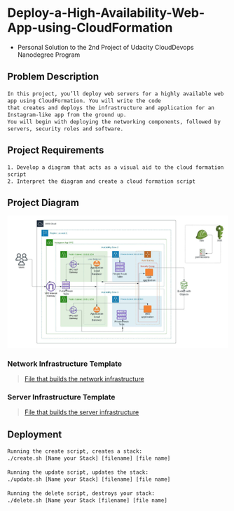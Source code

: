 # Deploy-a-High-Availability-Web-App-using-CloudFormation
- Personal Solution to the 2nd Project of Udacity CloudDevops Nanodegree Program

## Problem Description 
```
In this project, you’ll deploy web servers for a highly available web app using CloudFormation. You will write the code 
that creates and deploys the infrastructure and application for an Instagram-like app from the ground up. 
You will begin with deploying the networking components, followed by servers, security roles and software.
```

## Project Requirements
```
1. Develop a diagram that acts as a visual aid to the cloud formation script
2. Interpret the diagram and create a cloud formation script
```
## Project Diagram
![Diagram](High_Availability_App_Diagram.jpeg)

### Network Infrastructure Template
> [File that builds the network infrastructure](https://bit.ly/deploy-network)

### Server Infrastructure Template
> [File that builds the server infrastructure](https://bit.ly/deploy-servers)

## Deployment

```
Running the create script, creates a stack:
./create.sh [Name your Stack] [filename] [file name]

Running the update script, updates the stack:
./update.sh [Name your Stack] [filename] [file name]

Running the delete script, destroys your stack:
./delete.sh [Name your Stack [filename] [file name]

```
